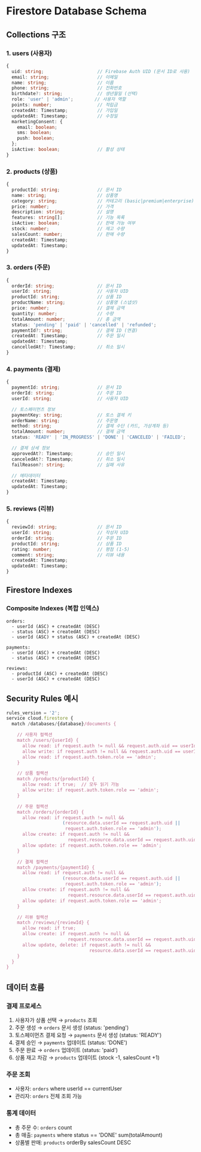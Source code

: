 # Firestore Database Schema

## Collections 구조

### 1. users (사용자)
```typescript
{
  uid: string;                    // Firebase Auth UID (문서 ID로 사용)
  email: string;                  // 이메일
  name: string;                   // 이름
  phone: string;                  // 전화번호
  birthdate?: string;             // 생년월일 (선택)
  role: 'user' | 'admin';        // 사용자 역할
  points: number;                 // 적립금
  createdAt: Timestamp;           // 가입일
  updatedAt: Timestamp;           // 수정일
  marketingConsent: {
    email: boolean;
    sms: boolean;
    push: boolean;
  };
  isActive: boolean;              // 활성 상태
}
```

### 2. products (상품)
```typescript
{
  productId: string;              // 문서 ID
  name: string;                   // 상품명
  category: string;               // 카테고리 (basic|premium|enterprise)
  price: number;                  // 가격
  description: string;            // 설명
  features: string[];             // 기능 목록
  isActive: boolean;              // 판매 가능 여부
  stock: number;                  // 재고 수량
  salesCount: number;             // 판매 수량
  createdAt: Timestamp;
  updatedAt: Timestamp;
}
```

### 3. orders (주문)
```typescript
{
  orderId: string;                // 문서 ID
  userId: string;                 // 사용자 UID
  productId: string;              // 상품 ID
  productName: string;            // 상품명 (스냅샷)
  price: number;                  // 결제 금액
  quantity: number;               // 수량
  totalAmount: number;            // 총 금액
  status: 'pending' | 'paid' | 'cancelled' | 'refunded';
  paymentId?: string;             // 결제 ID (연결)
  createdAt: Timestamp;           // 주문 일시
  updatedAt: Timestamp;
  cancelledAt?: Timestamp;        // 취소 일시
}
```

### 4. payments (결제)
```typescript
{
  paymentId: string;              // 문서 ID
  orderId: string;                // 주문 ID
  userId: string;                 // 사용자 UID

  // 토스페이먼츠 정보
  paymentKey: string;             // 토스 결제 키
  orderName: string;              // 주문명
  method: string;                 // 결제 수단 (카드, 가상계좌 등)
  totalAmount: number;            // 결제 금액
  status: 'READY' | 'IN_PROGRESS' | 'DONE' | 'CANCELED' | 'FAILED';

  // 결제 상세 정보
  approvedAt?: Timestamp;         // 승인 일시
  canceledAt?: Timestamp;         // 취소 일시
  failReason?: string;            // 실패 사유

  // 메타데이터
  createdAt: Timestamp;
  updatedAt: Timestamp;
}
```

### 5. reviews (리뷰)
```typescript
{
  reviewId: string;               // 문서 ID
  userId: string;                 // 작성자 UID
  orderId: string;                // 주문 ID
  productId: string;              // 상품 ID
  rating: number;                 // 평점 (1-5)
  comment: string;                // 리뷰 내용
  createdAt: Timestamp;
  updatedAt: Timestamp;
}
```

## Firestore Indexes

### Composite Indexes (복합 인덱스)
```
orders:
  - userId (ASC) + createdAt (DESC)
  - status (ASC) + createdAt (DESC)
  - userId (ASC) + status (ASC) + createdAt (DESC)

payments:
  - userId (ASC) + createdAt (DESC)
  - status (ASC) + createdAt (DESC)

reviews:
  - productId (ASC) + createdAt (DESC)
  - userId (ASC) + createdAt (DESC)
```

## Security Rules 예시

```javascript
rules_version = '2';
service cloud.firestore {
  match /databases/{database}/documents {

    // 사용자 컬렉션
    match /users/{userId} {
      allow read: if request.auth != null && request.auth.uid == userId;
      allow write: if request.auth != null && request.auth.uid == userId;
      allow read: if request.auth.token.role == 'admin';
    }

    // 상품 컬렉션
    match /products/{productId} {
      allow read: if true;  // 모두 읽기 가능
      allow write: if request.auth.token.role == 'admin';
    }

    // 주문 컬렉션
    match /orders/{orderId} {
      allow read: if request.auth != null &&
                     (resource.data.userId == request.auth.uid ||
                      request.auth.token.role == 'admin');
      allow create: if request.auth != null &&
                       request.resource.data.userId == request.auth.uid;
      allow update: if request.auth.token.role == 'admin';
    }

    // 결제 컬렉션
    match /payments/{paymentId} {
      allow read: if request.auth != null &&
                     (resource.data.userId == request.auth.uid ||
                      request.auth.token.role == 'admin');
      allow create: if request.auth != null &&
                       request.resource.data.userId == request.auth.uid;
      allow update: if request.auth.token.role == 'admin';
    }

    // 리뷰 컬렉션
    match /reviews/{reviewId} {
      allow read: if true;
      allow create: if request.auth != null &&
                       request.resource.data.userId == request.auth.uid;
      allow update, delete: if request.auth != null &&
                               resource.data.userId == request.auth.uid;
    }
  }
}
```

## 데이터 흐름

### 결제 프로세스
1. 사용자가 상품 선택 → `products` 조회
2. 주문 생성 → `orders` 문서 생성 (status: 'pending')
3. 토스페이먼츠 결제 요청 → `payments` 문서 생성 (status: 'READY')
4. 결제 승인 → `payments` 업데이트 (status: 'DONE')
5. 주문 완료 → `orders` 업데이트 (status: 'paid')
6. 상품 재고 차감 → `products` 업데이트 (stock -1, salesCount +1)

### 주문 조회
- 사용자: `orders` where userId == currentUser
- 관리자: `orders` 전체 조회 가능

### 통계 데이터
- 총 주문 수: `orders` count
- 총 매출: `payments` where status == 'DONE' sum(totalAmount)
- 상품별 판매: `products` orderBy salesCount DESC